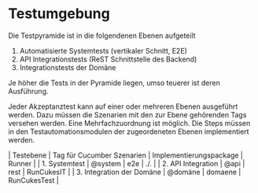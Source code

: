 Testumgebung
============

Die Testpyramide ist in die folgendenen Ebenen aufgeteilt

1. Automatisierte Systemtests (vertikaler Schnitt, E2E)
2. API Integrationstests (ReST Schnittstelle des Backend) 
3. Integrationstests der Domäne

Je höher die Tests in der Pyramide liegen, umso teuerer ist deren
Ausführung.

Jeder Akzeptanztest kann auf einer oder mehreren Ebenen ausgeführt
werden. Dazu müssen die Szenarien mit den zur Ebene gehörenden Tags
versehen werden. Eine Mehrfachzuordnung ist möglich. Die Steps 
müssen in den Testautomationsmodulen der zugeordeneten Ebenen 
implementiert werden.

| Testebene                 | Tag für Cucumber Szenarien | Implementierungspackage | Runner       |
| 1. Systemtest             | @system                    | e2e                     | ./.          |
| 2. API Integration        | @api                       | rest                    | RunCukesIT   |
| 3. Integration der Domäne | @domäne                    | domaene                 | RunCukesTest |
